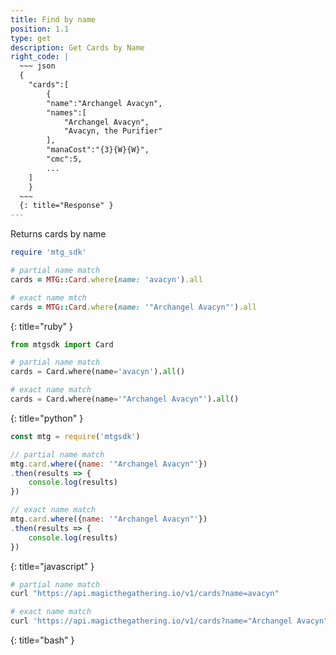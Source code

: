 ```yaml
---
title: Find by name
position: 1.1
type: get
description: Get Cards by Name
right_code: |
  ~~~ json
  {  
    "cards":[  
        {  
        "name":"Archangel Avacyn",
        "names":[  
            "Archangel Avacyn",
            "Avacyn, the Purifier"
        ],
        "manaCost":"{3}{W}{W}",
        "cmc":5,
        ...
    ]
    }
  ~~~
  {: title="Response" }
---
```


Returns cards by name

~~~ ruby
require 'mtg_sdk'

# partial name match
cards = MTG::Card.where(name: 'avacyn').all

# exact name mtch
cards = MTG::Card.where(name: '"Archangel Avacyn"').all
~~~
{: title="ruby" }

~~~ python
from mtgsdk import Card

# partial name match
cards = Card.where(name='avacyn').all()

# exact name match
cards = Card.where(name='"Archangel Avacyn"').all()
~~~
{: title="python" }

~~~ javascript
const mtg = require('mtgsdk')

// partial name match
mtg.card.where({name: '"Archangel Avacyn"'})
.then(results => {
    console.log(results)
})

// exact name match
mtg.card.where({name: '"Archangel Avacyn"'})
.then(results => {
    console.log(results)
})
~~~
{: title="javascript" }

~~~ bash
# partial name match
curl "https://api.magicthegathering.io/v1/cards?name=avacyn"

# exact name match
curl 'https://api.magicthegathering.io/v1/cards?name="Archangel Avacyn"'
~~~
{: title="bash" }



